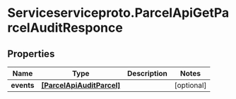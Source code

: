 # Serviceserviceproto.ParcelApiGetParcelAuditResponce

## Properties
Name | Type | Description | Notes
------------ | ------------- | ------------- | -------------
**events** | [**[ParcelApiAuditParcel]**](ParcelApiAuditParcel.md) |  | [optional] 


